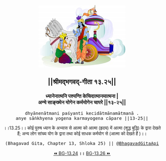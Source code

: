 <center><img src="../../asset/BG.png" alt="#API #bhagavadgitaapi #slok #nodejs #js #api #gitaapi #krishna #hinduism #vedic #ISKCON #shreemadbhagavadgita #technology"/>
<h2>||श्रीमद्‍भगवद्‍-गीता १३.२५||</h2>
<h3>ध्यानेनात्मनि पश्यन्ति केचिदात्मानमात्मना |<br/>अन्ये साङ्ख्येन योगेन कर्मयोगेन चापरे ||१३-२५||</h3>
<pre>dhyānenātmani paśyanti kecidātmānamātmanā .<br/>anye sāṅkhyena yogena karmayogena cāpare ||13-25||</pre>
<p>।।13.25।। कोई पुरुष ध्यान के अभ्यास से आत्मा को आत्मा (हृदय) में आत्मा (शुद्ध बुद्धि) के द्वारा देखते हैं; अन्य लोग सांख्य योग के द्वारा तथा कोई साधक कर्मयोग से (आत्मा को देखते हैं )।।</p>
<pre>(Bhagavad Gita, Chapter 13, Shloka 25) || <a href="https://twitter.com/bhagavadgitaapi">@BhagavadGitaApi</a></pre><a href="../../13/24">⏪  BG-13.24</a><b>        ।।        </b><a href="../../13/26">BG-13.26  ⏩</a></center></center>